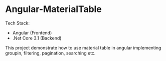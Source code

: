 # Angular-MaterialTable
 
Tech Stack:
* Angular (Frontend)
* .Net Core 3.1 (Backend)

This project demonstrate how to use material table in angular implementing groupin, filtering, pagination, searching etc.
